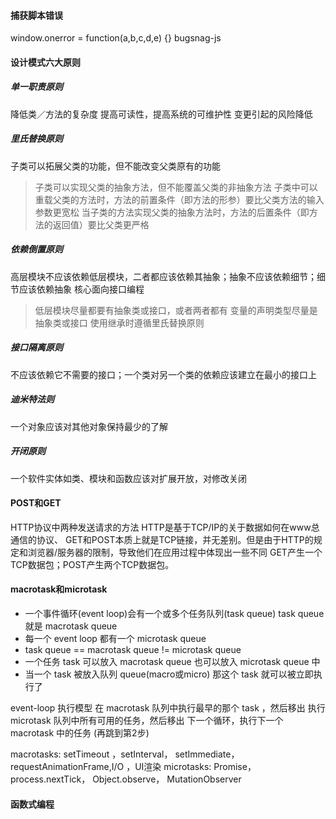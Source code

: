 #### 捕获脚本错误

window.onerror = function\(a,b,c,d,e\) {}
bugsnag-js

#### 设计模式六大原则

##### 单一职责原则
降低类／方法的复杂度
提高可读性，提高系统的可维护性
变更引起的风险降低

##### 里氏替换原则
子类可以拓展父类的功能，但不能改变父类原有的功能
> 子类可以实现父类的抽象方法，但不能覆盖父类的非抽象方法
> 子类中可以重载父类的方法时，方法的前置条件（即方法的形参）要比父类方法的输入参数更宽松
>当子类的方法实现父类的抽象方法时，方法的后置条件（即方法的返回值）要比父类更严格

##### 依赖倒置原则
高层模块不应该依赖低层模块，二者都应该依赖其抽象；抽象不应该依赖细节；细节应该依赖抽象
核心面向接口编程
> 低层模块尽量都要有抽象类或接口，或者两者都有
> 变量的声明类型尽量是抽象类或接口
> 使用继承时遵循里氏替换原则

##### 接口隔离原则
不应该依赖它不需要的接口；一个类对另一个类的依赖应该建立在最小的接口上

##### 迪米特法则
一个对象应该对其他对象保持最少的了解

##### 开闭原则
一个软件实体如类、模块和函数应该对扩展开放，对修改关闭


#### POST和GET
HTTP协议中两种发送请求的方法
HTTP是基于TCP/IP的关于数据如何在www总通信的协议、
GET和POST本质上就是TCP链接，并无差别。但是由于HTTP的规定和浏览器/服务器的限制，导致他们在应用过程中体现出一些不同
GET产生一个TCP数据包；POST产生两个TCP数据包。

#### macrotask和microtask
* 一个事件循环(event loop)会有一个或多个任务队列(task queue) 
task queue 就是 macrotask queue
* 每一个 event loop 都有一个 microtask queue
* task queue == macrotask queue != microtask queue
* 一个任务 task 可以放入 macrotask queue 也可以放入 microtask queue 中
* 当一个 task 被放入队列 queue(macro或micro) 那这个 task 就可以被立即执行了

event-loop 执行模型
在 macrotask 队列中执行最早的那个 task ，然后移出
执行 microtask 队列中所有可用的任务，然后移出
下一个循环，执行下一个 macrotask 中的任务 (再跳到第2步)

macrotasks: setTimeout ，setInterval， setImmediate，requestAnimationFrame,I/O ，UI渲染
microtasks: Promise， process.nextTick， Object.observe， MutationObserver

#### 函数式编程


